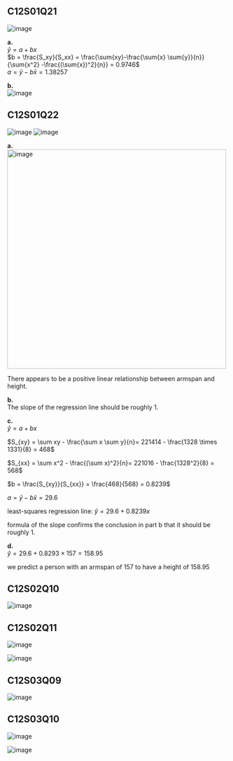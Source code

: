 ## C12S01Q21
![image](https://github.com/user-attachments/assets/1ac20f5e-fab5-49f9-a360-0fdd9ac402ad)

**a.**\
$\hat{y} = a+bx$\
$b = \frac{S_xy}{S_xx} = \frac{\sum{xy}-\frac{\sum{x} \sum{y}}{n}}{\sum{x^2} -\frac{(\sum{x})^2}{n}} = 0.9746$\
$a = \bar{y} - b \bar{x} = 1.38257$ 

**b.**\
![image](https://github.com/user-attachments/assets/eda9a16f-df67-4401-bada-90b44718ced0)

## C12S01Q22
![image](https://github.com/user-attachments/assets/10c640ba-23f4-4aab-834b-2b68c2cbea47)
![image](https://github.com/user-attachments/assets/9655b472-6924-4e8f-9012-adf4d9069c8a)

**a.**\
<img width="500" alt="image" src=https://github.com/user-attachments/assets/bdb23298-a7c6-4e02-a8c7-e99c4b1edbaa/>

There appears to be a positive linear relationship between armspan and height.

**b.**\
The slope of the regression line should be roughly 1.  

**c.**\
$\hat{y} = a + bx$  

$S_{xy} = \sum xy - \frac{\sum x \sum y}{n}= 221414 - \frac{1328 \times 1331}{8} = 468$

$S_{xx} = \sum x^2 - \frac{(\sum x)^2}{n}= 221016 - \frac{1328^2}{8} = 568$

$b = \frac{S_{xy}}{S_{xx}} = \frac{468}{568} = 0.8239$

$a = \bar{y} - b\bar{x} = 29.6$

least-squares regression line: $\hat{y} = 29.6 + 0.8239x$  

formula of the slope confirms the conclusion in part b that it should be roughly 1.

**d.**\
$\hat{y} = 29.6 + 0.8293 \times 157 = 158.95$  

we predict a person with an armspan of 157 to have a height of 158.95  
## C12S02Q10
![image](https://github.com/user-attachments/assets/48482a85-3d1e-42a8-99d4-e12bdd165d3d)
## C12S02Q11
![image](https://github.com/user-attachments/assets/62cca64b-0bc0-450d-9e74-3c7aa97dfcb4)

![image](https://github.com/user-attachments/assets/9e2125f1-1be3-494f-9537-3b69ac322a4c)
## C12S03Q09
![image](https://github.com/user-attachments/assets/9ba774fe-1785-4eb1-bcaa-1e62c47224a7)
## C12S03Q10
![image](https://github.com/user-attachments/assets/fa38863b-434f-4f53-a0e6-36df323360ab)

![image](https://github.com/user-attachments/assets/8f48d531-593c-43a8-ba6d-77f24622c58e)

